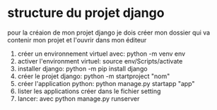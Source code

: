 # structure du projet django
pour la créaion de mon projet django je dois créer mon dossier qui va contenir mon projet et l'ouvrir dans mon éditeur 
1) créer un environnement virtuel avec: python -m venv env
2) activer l'environment virtuel: source env/Scripts/activate
3) installer django: python -m pip install django
4) créer le projet django: python -m startproject "nom"
5) créer l'application python: python manage.py startapp "app"
6) lister les applications créer dans le fichier setting
7) lancer: avec python manage.py runserver
